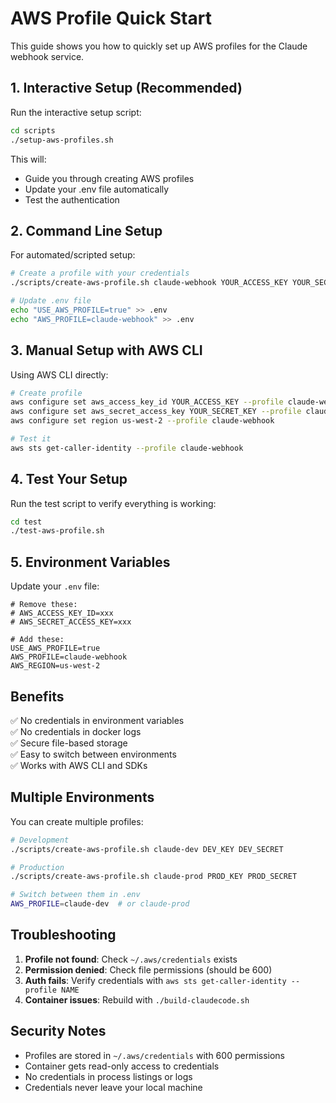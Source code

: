 # AWS Profile Quick Start

This guide shows you how to quickly set up AWS profiles for the Claude webhook service.

## 1. Interactive Setup (Recommended)

Run the interactive setup script:

```bash
cd scripts
./setup-aws-profiles.sh
```

This will:
- Guide you through creating AWS profiles
- Update your .env file automatically
- Test the authentication

## 2. Command Line Setup

For automated/scripted setup:

```bash
# Create a profile with your credentials
./scripts/create-aws-profile.sh claude-webhook YOUR_ACCESS_KEY YOUR_SECRET_KEY us-west-2

# Update .env file
echo "USE_AWS_PROFILE=true" >> .env
echo "AWS_PROFILE=claude-webhook" >> .env
```

## 3. Manual Setup with AWS CLI

Using AWS CLI directly:

```bash
# Create profile
aws configure set aws_access_key_id YOUR_ACCESS_KEY --profile claude-webhook
aws configure set aws_secret_access_key YOUR_SECRET_KEY --profile claude-webhook
aws configure set region us-west-2 --profile claude-webhook

# Test it
aws sts get-caller-identity --profile claude-webhook
```

## 4. Test Your Setup

Run the test script to verify everything is working:

```bash
cd test
./test-aws-profile.sh
```

## 5. Environment Variables

Update your `.env` file:

```env
# Remove these:
# AWS_ACCESS_KEY_ID=xxx
# AWS_SECRET_ACCESS_KEY=xxx

# Add these:
USE_AWS_PROFILE=true
AWS_PROFILE=claude-webhook
AWS_REGION=us-west-2
```

## Benefits

✅ No credentials in environment variables  
✅ No credentials in docker logs  
✅ Secure file-based storage  
✅ Easy to switch between environments  
✅ Works with AWS CLI and SDKs  

## Multiple Environments

You can create multiple profiles:

```bash
# Development
./scripts/create-aws-profile.sh claude-dev DEV_KEY DEV_SECRET

# Production
./scripts/create-aws-profile.sh claude-prod PROD_KEY PROD_SECRET

# Switch between them in .env
AWS_PROFILE=claude-dev  # or claude-prod
```

## Troubleshooting

1. **Profile not found**: Check `~/.aws/credentials` exists
2. **Permission denied**: Check file permissions (should be 600)
3. **Auth fails**: Verify credentials with `aws sts get-caller-identity --profile NAME`
4. **Container issues**: Rebuild with `./build-claudecode.sh`

## Security Notes

- Profiles are stored in `~/.aws/credentials` with 600 permissions
- Container gets read-only access to credentials
- No credentials in process listings or logs
- Credentials never leave your local machine